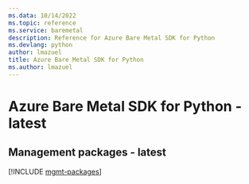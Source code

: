 ```yaml
---
ms.data: 10/14/2022
ms.topic: reference
ms.service: baremetal
description: Reference for Azure Bare Metal SDK for Python
ms.devlang: python
author: lmazuel
title: Azure Bare Metal SDK for Python
ms.author: lmazuel
---
```

# Azure Bare Metal SDK for Python - latest

## Management packages - latest
[!INCLUDE [mgmt-packages](bare-metal-mgmt-index.md)]